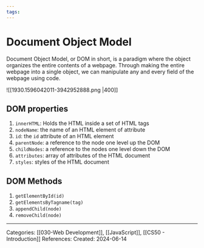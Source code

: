 ```yaml
---
tags:
---
```

# Document Object Model
Document Object Model, or DOM in short, is a paradigm where the object organizes the entire contents of a webpage. Through making the entire webpage into a single object, we can manipulate any and every field of the webpage using code.

![[1930.1596042011-3942952888.png |400]]
## DOM properties
1) `innerHTML`: Holds the HTML inside a set of HTML tags
2) `nodeName`: the name of an HTML element of attribute
3) `id`: the `id` attribute of an HTML element
4) `parentNode`: a reference to the node one level up the DOM
5) `childNodes`: a reference to the nodes one level down the DOM
6) `attributes`: array of attributes of the HTML document
7) `styles`: styles of the HTML document

## DOM Methods
1) `getElementById(id)`
2) `getElementsByTagname(tag)`
3) `appendChild(node)`
4) `removeChild(node)`

---
Categories: [[030-Web Development]], [[JavaScript]], [[CS50 - Introduction]]
References:
Created: 2024-06-14
